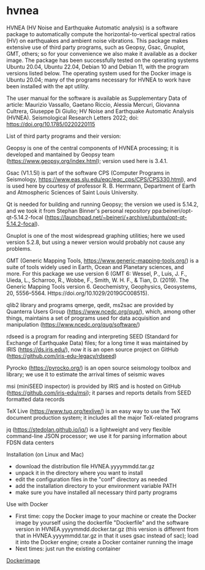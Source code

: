 # hvnea

HVNEA (HV Noise and Earthquake Automatic analysis) is a software package to automatically compute the horizontal-to-vertical spectral ratios (HV) on earthquakes and ambient noise vibrations. This package makes extensive use of third party programs, such as Geopsy, Gsac, Gnuplot, GMT, others; so for your convenience we also make it available as a docker image. The package has been successfully tested on the operating systems Ubuntu 20.04, Ubuntu 22.04, Debian 10 and Debian 11, with the program versions listed below. The operating system used for the Docker image is Ubuntu 20.04; many of the programs necessary for HVNEA to work have been installed with the apt utility.

The user manual for the software is available as Supplementary Data of article:
Maurizio Vassallo, Gaetano Riccio, Alessia Mercuri, Giovanna Cultrera, Giuseppe Di Giulio; HV Noise and Earthquake Automatic Analysis (HVNEA). Seismological Research Letters 2022; doi: https://doi.org/10.1785/0220220115

List of third party programs and their version:

Geopsy is one of the central components of HVNEA processing; it is developed and mantained by Geopsy team (https://www.geopsy.org/index.html); version used here is 3.4.1.

Gsac (V1.1.5l) is part of the software CPS (Computer Programs in Seismology, https://www.eas.slu.edu/eqc/eqc_cps/CPS/CPS330.html),
and is used here by courtesy of professor R. B. Herrmann, Department of Earth and Atmospheric Sciences of Saint Louis University.

Qt is needed for building and running Geopsy; the version we used is 5.14.2, and we took it from Stephan Binner's personal repository ppa:beineri/opt-qt-5.14.2-focal (https://launchpad.net/~beineri/+archive/ubuntu/opt-qt-5.14.2-focal).

Gnuplot is one of the most widespread graphing utilities; here we used version 5.2.8, but using a newer version would probably not cause any problems.

GMT (Generic Mapping Tools, https://www.generic-mapping-tools.org/) is a suite of tools widely used in Earth, Ocean and Planetary sciences, and more. For this package we use version 6 (GMT 6: Wessel, P., Luis, J. F., Uieda, L., Scharroo, R., Wobbe, F., Smith, W. H. F., & Tian, D. (2019). The Generic Mapping Tools version 6. Geochemistry, Geophysics, Geosystems, 20, 5556–5564. Https://doi.org/10.1029/2019GC008515).

qlib2 library and programs qmerge, qedit, ms2sac are provided by Quanterra Users Group (https://www.ncedc.org/qug/), which, among other things, maintains a set of programs used for data acquisition and manipulation (https://www.ncedc.org/qug/software/)

rdseed is a program for reading and interpreting SEED (Standard for Exchange of Earthquake Data) files; for a long time it was maintained by IRIS (https://ds.iris.edu/), now it is an open source project on GitHub (https://github.com/iris-edu-legacy/rdseed)

Pyrocko (https://pyrocko.org/) is an open source seismology toolbox and library; we use it to estimate the arrival times of seismic waves

msi (miniSEED inspector) is provided by IRIS and is hosted on GitHub (https://github.com/iris-edu/msi); it parses and reports details from SEED formatted data records

TeX Live (https://www.tug.org/texlive/) is an easy way to use the TeX document production system; it includes all the major TeX-related programs

jq (https://stedolan.github.io/jq/) is a lightweight and very flexible command-line JSON processor; we use it for parsing information about FDSN data centers

Installation (on Linux and Mac)
- download the distribution file HVNEA.yyyymmdd.tar.gz
- unpack it in the directory where you want to install
- edit the configuration files in the "conf" directory as needed
- add the installation directory to your environment variable PATH
- make sure you have installed all necessary third party programs

Use with Docker
- First time:
copy the Docker image to your machine or create the Docker image by yourself using the dockerfile "Dockerfile" and the software version in HVNEA.yyyymmdd.docker.tar.gz (this version is different from that in HVNEA.yyyymmdd.tar.gz in that it uses gsac instead of sac); load it into the Docker engine; create a Docker container running the image
- Next times:
just run the existing container

[Dockerimage](https://hub.docker.com/r/ingv/hvnea)
